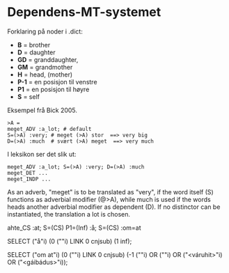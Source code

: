 # Dependens-MT-systemet

Forklaring på noder i .dict:

- **B** = brother
- **D** = daughter
- **GD** = granddaughter,
- **GM** = grandmother
- **H** = head, (mother)
- **P-1** = en posisjon til venstre
- **P1** = en posisjon til høyre
- **S** = self

Eksempel frå Bick 2005.

```
>A =
meget_ADV :a_lot; # default
S=(>A) :very; # meget (>A) stor  ==> very big
D=(>A) :much  # svært (>A) meget  ==> very much
```

I leksikon ser det slik ut:

```
meget_ADV :a_lot; S=(>A) :very; D=(>A) :much
meget_DET ...
meget_INDP ...
```

As an adverb, "meget" is to be translated as "very", if the word itself
(S) functions as adverbial modifier (@>A), while much is used if the
words heads another adverbial modifier as dependent (D). If no
distinctor can be instantiated, the translation a lot is chosen.

ahte_CS :at; S=(CS) P1=(Inf) :å; S=(CS) :om=at

SELECT ("å"i) (0 ("<ahte>"i) LINK 0 cnjsub) (1 inf);

SELECT ("om at"i) (0 ("<ahte>"i) LINK 0 cnjsub) (-1 ("<diehtu>"i) OR ("<muittuhit>"i) OR ("<váruhit>"i) OR ("<gáibádus>"i));
